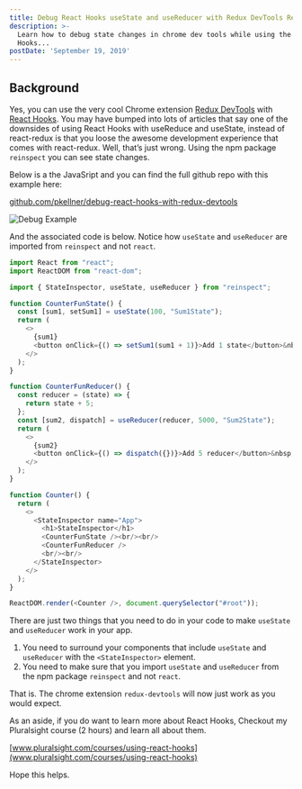 ```yaml
---
title: Debug React Hooks useState and useReducer with Redux DevTools Redux Support
description: >-
  Learn how to debug state changes in chrome dev tools while using the React
  Hooks...
postDate: 'September 19, 2019'
---
```


## Background

Yes, you can use the very cool Chrome extension [Redux DevTools](https://chrome.google.com/webstore/detail/redux-devtools/lmhkpmbekcpmknklioeibfkpmmfibljd?hl=en) with [React Hooks](https://reactjs.org/docs/hooks-intro.html). You may have bumped into lots of articles that say one of the downsides of using React Hooks with useReduce and useState, instead of react-redux is that you loose the awesome development experience that comes with react-redux. Well, that’s just wrong. Using the npm package `reinspect` you can see state changes.

Below is a the JavaSript and you can find the full github repo with this example here:

[github.com/pkellner/debug-react-hooks-with-redux-devtools](github.com/pkellner/debug-react-hooks-with-redux-devtools)

![Debug Example](../images/devtools-debug.gif)

And the associated code is below. Notice how `useState` and `useReducer` are imported from `reinspect` and not `react`.

 
```js 
import React from "react";
import ReactDOM from "react-dom";

import { StateInspector, useState, useReducer } from "reinspect";

function CounterFunState() {
  const [sum1, setSum1] = useState(100, "Sum1State");
  return (
    <>
      {sum1}
      <button onClick={() => setSum1(sum1 + 1)}>Add 1 state</button>&nbsp;&nbsp;<b>with useState</b>
    </>
  );
}

function CounterFunReducer() {
  const reducer = (state) => {
    return state + 5;
  };
  const [sum2, dispatch] = useReducer(reducer, 5000, "Sum2State");
  return (
    <>
      {sum2}
      <button onClick={() => dispatch({})}>Add 5 reducer</button>&nbsp;&nbsp;<b>with useReducer</b>
    </>
  );
}

function Counter() {
  return (
    <>
      <StateInspector name="App">
        <h1>StateInspector</h1>
        <CounterFunState /><br/><br/>
        <CounterFunReducer />
        <br/><br/>
      </StateInspector>
    </>
  );
}

ReactDOM.render(<Counter />, document.querySelector("#root"));
```

There are just two things that you need to do in your code to make `useState` and `useReducer` work in your app.

1. You need to surround your components that include `useState` and `useReducer` with the `<StateInspector>` element.
2. You need to make sure that you import `useState` and `useReducer` from the npm package `reinspect` and not `react`.

That is. The chrome extension `redux-devtools` will now just work as you would expect.

As an aside, if you do want to learn more about React Hooks, Checkout my Pluralsight course (2 hours) and learn all about them.

[www.pluralsight.com/courses/using-react-hooks](www.pluralsight.com/courses/using-react-hooks)

Hope this helps.